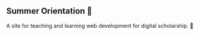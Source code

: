 ## Summer Orientation :tophat:

A site for teaching and learning web development for digital scholarship.
:rocket:
